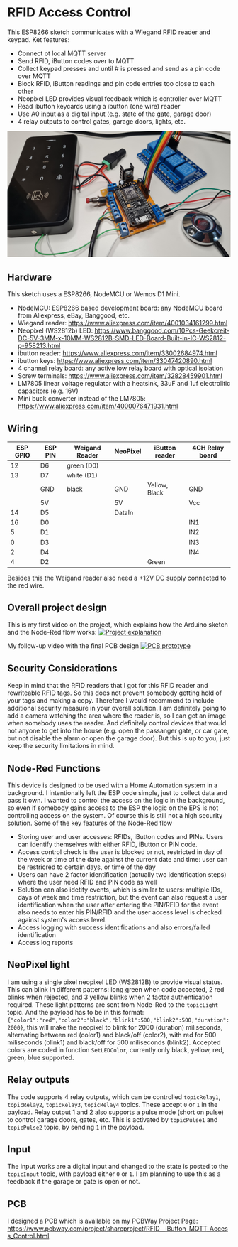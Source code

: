 # RFID Access Control
This ESP8266 sketch communicates with a Wiegand RFID reader and keypad. Ket features:
- Connect ot local MQTT server
- Send RFID, iButton codes over to MQTT
- Collect keypad presses and until # is pressed and send as a pin code over MQTT
- Block RFID, iButton readings and pin code entries too close to each other
- Neopixel LED provides visual feedback which is controller over MQTT
- Read ibutton keycards using a ibutton (one wire) reader
- Use A0 input as a digital input (e.g. state of the gate, garage door)
- 4 relay outputs to control gates, garage doors, lights, etc.

![Prototype Project](pcb/20210326_182024.jpg)
## Hardware
This sketch uses a ESP8266, NodeMCU or Wemos D1 Mini.
- NodeMCU: ESP8266 based development board: any NodeMCU board from Aliexpress, eBay, Banggood, etc.
- Wiegand reader: https://www.aliexpress.com/item/4001034161299.html
- Neopixel (WS2812b) LED: https://www.banggood.com/10Pcs-Geekcreit-DC-5V-3MM-x-10MM-WS2812B-SMD-LED-Board-Built-in-IC-WS2812-p-958213.html
- ibutton reader: https://www.aliexpress.com/item/33002684974.html
- ibutton keys: https://www.aliexpress.com/item/33047420890.html
- 4 channel relay board: any active low relay board with optical isolation
- Screw terminals: https://www.aliexpress.com/item/32828459901.html
- LM7805 linear voltage regulator with a heatsink, 33uF and 1uf electrolitic capacitors (e.g. 16V)
- Mini buck converter instead of the LM7805: https://www.aliexpress.com/item/4000076471931.html

## Wiring
| ESP GPIO | ESP PIN | Weigand Reader  | NeoPixel | iButton reader | 4CH Relay board |
|----------|---------|-----------------|----------|----------------|-----------------|
| 12       | D6      | green (D0)      |          |                |                 |
| 13       | D7      | white (D1)      |          |                |                 |
|          | GND     | black           | GND      | Yellow, Black  | GND             |
|          | 5V      |                 | 5V       |                | Vcc             |
| 14       | D5      |                 | DataIn   |                |                 |     
| 16       | D0      |                 |          |                | IN1             | 
| 5        | D1      |                 |          |                | IN2             | 
| 0        | D3      |                 |          |                | IN3             | 
| 2        | D4      |                 |          |                | IN4             | 
| 4        | D2      |                 |          | Green          |                 | 

Besides this the Weigand reader also need a +12V DC supply connected to the red wire.
## Overall project design
This is my first video on the project, which explains how the Arduino sketch and the Node-Red flow works:
[![Project explanation](https://img.youtube.com/vi/YPGb-sdbfdw/0.jpg)](https://www.youtube.com/watch?v=YPGb-sdbfdw)

My follow-up video with the final PCB design
[![PCB prototype](https://img.youtube.com/vi/ft3YiPXy4ck/0.jpg)](https://www.youtube.com/watch?v=ft3YiPXy4ck)

## Security Considerations
Keep in mind that the RFID readers that I got for this RFID reader and rewriteable RFID tags. So this does not prevent somebody getting hold of your tags and making a copy. Therefore I would recommend to include additional security measure in your overall solution. I am definitely going to add a camera watching the area where the reader is, so I can get an image when somebody uses the reader. And definitely control devices that would not anyone to get into the house (e.g. open the passanger gate, or car gate, but not disable the alarm or open the garage door). But this is up to you, just keep the security limitations in mind.
## Node-Red Functions
This device is designed to be used with a Home Automation system in a background. I intentionally left the ESP code simple, just to collect data and pass it own. I wanted to control the access on the logic in the background, so even if somebody gains access to the ESP the logic on the EPS is not controlling access on the system. Of course this is still not a high security solution. Some of the key features of the Node-Red flow
- Storing user and user accesses: RFIDs, iButton codes and PINs. Users can identify themselves with either RFID, iButton or PIN code.
- Access control check is the user is blocked or not, restricted in day of the week or time of the date against the current date and time: user can be restricred to certain days, or time of the day
- Users can have 2 factor identification (actually two identification steps) where the user need RFID and PIN code as well
- Solution can also idetify events, which is similar to users: multiple IDs, days of week and time restriction, but the event can also request a user identification when the user after entering the PIN/RFID for the event also needs to enter his PIN/RFID and the user access level is checked against system's access level.
- Access logging with success identifications and also errors/failed identification
- Access log reports
## NeoPixel light
I am using a single pixel neopixel LED (WS2812B) to provide visual status. This can blink in different patterns: long green when code accepted, 2 red blinks when rejected, and 3 yellow blinks when 2 factor authentication required. These light patterns are sent from Node-Red to the `topicLight` topic. And the payload has to be in this format: `{"color1":"red","color2":"black","blink1":500,"blink2":500,"duration":2000}`, this will make the neopixel to blink for 2000 (duration) miliseconds, alternating between red (color1) and black/off (color2), with red for 500 miliseconds (blink1) and black/off for 500 miliseconds (blink2). Accepted colors are coded in function `SetLEDColor`, currently only black, yellow, red, green, blue supported.
## Relay outputs
The code supports 4 relay outputs, which can be controlled `topicRelay1`, `topicRelay2`, `topicRelay3`, `topicRelay4` topics. These accept `0` or `1` in the payload. Relay output 1 and 2 also supports a pulse mode (short on pulse) to control garage doors, gates, etc. This is activated by `topicPulse1` and `topicPulse2` topic, by sending `1` in the payload.
## Input
The input works are a digital input and changed to the state is posted to the `topicInput` topic, with payload either `0` or `1`. I am planning to use this as a feedback if the garage or gate is open or not.
## PCB
I designed a PCB which is available on my PCBWay Project Page: https://www.pcbway.com/project/shareproject/RFID__iButton_MQTT_Access_Control.html



